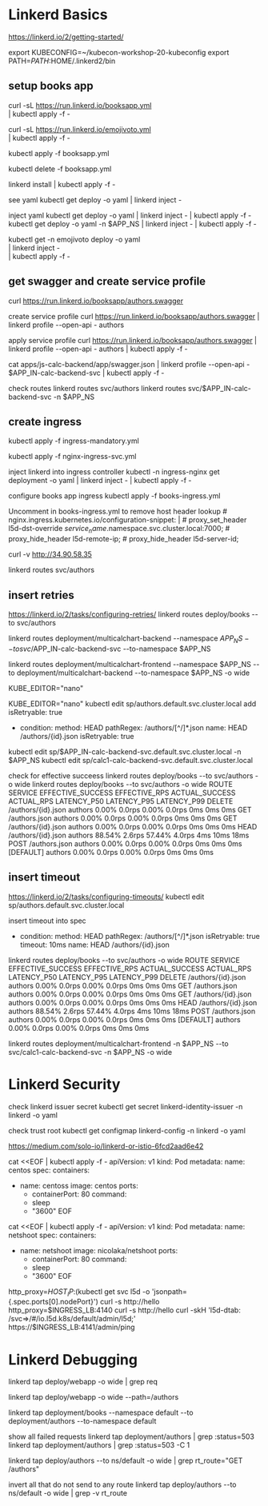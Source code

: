 
# Linkerd Basics
https://linkerd.io/2/getting-started/

export KUBECONFIG=~/kubecon-workshop-20-kubeconfig
export PATH=$PATH:$HOME/.linkerd2/bin

## setup books app

curl -sL https://run.linkerd.io/booksapp.yml \
  | kubectl apply -f -

curl -sL https://run.linkerd.io/emojivoto.yml \
  | kubectl apply -f -

kubectl apply -f booksapp.yml

kubectl delete -f booksapp.yml

linkerd install | kubectl apply -f -

see yaml
kubectl get deploy -o yaml | linkerd inject -

inject yaml
kubectl get deploy -o yaml | linkerd inject - | kubectl apply -f -
kubectl get deploy -o yaml -n $APP_NS | linkerd inject - | kubectl apply -f -

kubectl get -n emojivoto deploy -o yaml \
  | linkerd inject - \
  | kubectl apply -f -

## get swagger and create service profile
curl https://run.linkerd.io/booksapp/authors.swagger

create service profile
curl https://run.linkerd.io/booksapp/authors.swagger | linkerd profile --open-api - authors

apply service profile
curl https://run.linkerd.io/booksapp/authors.swagger | linkerd profile --open-api - authors | kubectl apply -f -

cat apps/js-calc-backend/app/swagger.json | linkerd profile --open-api - $APP_IN-calc-backend-svc | kubectl apply -f - 

check routes
linkerd routes svc/authors
linkerd routes svc/$APP_IN-calc-backend-svc -n $APP_NS

## create ingress

kubectl apply -f ingress-mandatory.yml

kubectl apply -f nginx-ingress-svc.yml

inject linkerd into ingress controller
kubectl -n ingress-nginx get deployment -o yaml | linkerd inject - | kubectl apply -f -

configure books app ingress
kubectl apply -f books-ingress.yml

Uncomment in books-ingress.yml to remove host header lookup
    # nginx.ingress.kubernetes.io/configuration-snippet: |
    #   proxy_set_header l5d-dst-override $service_name.$namespace.svc.cluster.local:7000;
    #   proxy_hide_header l5d-remote-ip;
    #   proxy_hide_header l5d-server-id;

curl -v http://34.90.58.35

linkerd routes svc/authors

## insert retries
https://linkerd.io/2/tasks/configuring-retries/
linkerd routes deploy/books --to svc/authors

linkerd routes deployment/multicalchart-backend --namespace $APP_NS --to svc/$APP_IN-calc-backend-svc --to-namespace $APP_NS

linkerd routes deployment/multicalchart-frontend --namespace $APP_NS --to deployment/multicalchart-backend --to-namespace $APP_NS -o wide


KUBE_EDITOR="nano"

KUBE_EDITOR="nano" kubectl edit sp/authors.default.svc.cluster.local
add isRetryable: true
  - condition:
      method: HEAD
      pathRegex: /authors/[^/]*\.json
    name: HEAD /authors/{id}.json
    isRetryable: true

kubectl edit sp/$APP_IN-calc-backend-svc.default.svc.cluster.local -n $APP_NS
kubectl edit sp/calc1-calc-backend-svc.default.svc.cluster.local

check for effective succeess
linkerd routes deploy/books --to svc/authors -o wide
linkerd routes deploy/books --to svc/authors -o wide
ROUTE                       SERVICE   EFFECTIVE_SUCCESS   EFFECTIVE_RPS   ACTUAL_SUCCESS   ACTUAL_RPS   LATENCY_P50   LATENCY_P95   LATENCY_P99
DELETE /authors/{id}.json   authors               0.00%          0.0rps            0.00%       0.0rps           0ms           0ms           0ms
GET /authors.json           authors               0.00%          0.0rps            0.00%       0.0rps           0ms           0ms           0ms
GET /authors/{id}.json      authors               0.00%          0.0rps            0.00%       0.0rps           0ms           0ms           0ms
HEAD /authors/{id}.json     authors              88.54%          2.6rps           57.44%       4.0rps           4ms          10ms          18ms
POST /authors.json          authors               0.00%          0.0rps            0.00%       0.0rps           0ms           0ms           0ms
[DEFAULT]                   authors               0.00%          0.0rps            0.00%       0.0rps           0ms           0ms           0ms

## insert timeout
https://linkerd.io/2/tasks/configuring-timeouts/
kubectl edit sp/authors.default.svc.cluster.local

insert timeout into spec
  - condition:
      method: HEAD
      pathRegex: /authors/[^/]*\.json
    isRetryable: true
    timeout: 10ms
    name: HEAD /authors/{id}.json

linkerd routes deploy/books --to svc/authors -o wide
ROUTE                       SERVICE   EFFECTIVE_SUCCESS   EFFECTIVE_RPS   ACTUAL_SUCCESS   ACTUAL_RPS   LATENCY_P50   LATENCY_P95   LATENCY_P99
DELETE /authors/{id}.json   authors               0.00%          0.0rps            0.00%       0.0rps           0ms           0ms           0ms
GET /authors.json           authors               0.00%          0.0rps            0.00%       0.0rps           0ms           0ms           0ms
GET /authors/{id}.json      authors               0.00%          0.0rps            0.00%       0.0rps           0ms           0ms           0ms
HEAD /authors/{id}.json     authors              88.54%          2.6rps           57.44%       4.0rps           4ms          10ms          18ms
POST /authors.json          authors               0.00%          0.0rps            0.00%       0.0rps           0ms           0ms           0ms
[DEFAULT]                   authors               0.00%          0.0rps            0.00%       0.0rps           0ms           0ms           0ms

linkerd routes deployment/multicalchart-frontend -n $APP_NS --to svc/calc1-calc-backend-svc -n $APP_NS -o wide

# Linkerd Security

check linkerd issuer secret
kubectl get secret linkerd-identity-issuer  -n linkerd  -o yaml

check trust root
kubectl get configmap linkerd-config -n linkerd -o yaml

https://medium.com/solo-io/linkerd-or-istio-6fcd2aad6e42

cat <<EOF | kubectl apply -f -
apiVersion: v1
kind: Pod
metadata:
  name: centos
spec:
  containers:
  - name: centoss
    image: centos
    ports:
    - containerPort: 80
    command:
    - sleep
    - "3600"
EOF

cat <<EOF | kubectl apply -f -
apiVersion: v1
kind: Pod
metadata:
  name: netshoot
spec:
  containers:
  - name: netshoot
    image: nicolaka/netshoot
    ports:
    - containerPort: 80
    command:
    - sleep
    - "3600"
EOF

http_proxy=$HOST_IP:$(kubectl get svc l5d -o 'jsonpath={.spec.ports[0].nodePort}') curl -s http://hello
http_proxy=$INGRESS_LB:4140 curl -s http://hello
curl -skH 'l5d-dtab: /svc=>/#/io.l5d.k8s/default/admin/l5d;' https://$INGRESS_LB:4141/admin/ping

# Linkerd Debugging 

linkerd tap deploy/webapp -o wide | grep req

linkerd tap deploy/webapp -o wide --path=/authors

linkerd tap deployment/books --namespace default --to deployment/authors --to-namespace default

show all failed requests
linkerd tap deployment/authors | grep :status=503
linkerd tap deployment/authors | grep :status=503 -C 1


linkerd tap deploy/authors --to ns/default -o wide | grep rt_route="GET /authors"

invert all that do not send to any route
linkerd tap deploy/authors --to ns/default -o wide | grep -v rt_route